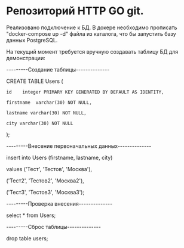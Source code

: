 # Репозиторий HTTP GO git.


Реализовано подключение к БД. В докере необходимо прописать "docker-compose up -d" файла из каталога, что бы запустить базу данных PostgreSQL.

На текущий момент требуется вручную создавать таблицу БД для демонстрации:

---------Создание таблицы--------------

CREATE TABLE Users (

    id    integer PRIMARY KEY GENERATED BY DEFAULT AS IDENTITY,

    firstname  varchar(30) NOT NULL,

    lastname varchar(30) NOT NULL,

    city varchar(30) NOT NULL
);

---------Внесение первоначальных данных--------------

insert into Users (firstname, lastname, city)

values ('Тест', 'Тестов', 'Москва'),

('Тест2', 'Тестов2', 'Москва2'),

('Тест3', 'Тестов3', 'Москва3');


---------Проверка внесения--------------

select * from Users;

---------Сброс таблицы--------------

drop table users;
